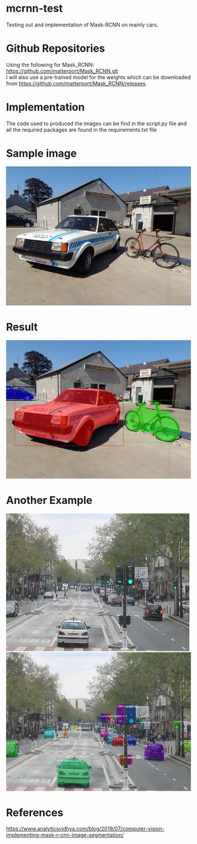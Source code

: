 # mcrnn-test
Testing out and implementation of Mask-RCNN on mainly cars.

# Github Repositories
Using the following for Mask_RCNN: https://github.com/matterport/Mask_RCNN.git     
I will also use a pre-trained model for the weights which can be downloaded from https://github.com/matterport/Mask_RCNN/releases.

# Implementation
The code used to produced the images can be find in the script.py file and all the required packages are found in the requirements.txt file

# Sample image
![alt text](https://github.com/ekans24/mcrnn_test/blob/master/images/img_example.JPG)

# Result
![alt text](https://github.com/ekans24/mcrnn_test/blob/master/sample_results/example_result1.JPG)

# Another Example
![alt-text-1](https://github.com/ekans24/mcrnn_test/blob/master/images/12283150_12d37e6389_z.jpg "original image") ![alt-text-2](https://github.com/ekans24/mcrnn_test/blob/master/sample_results/example_result2.jpg "Predicted image")

# References

https://www.analyticsvidhya.com/blog/2019/07/computer-vision-implementing-mask-r-cnn-image-segmentation/
